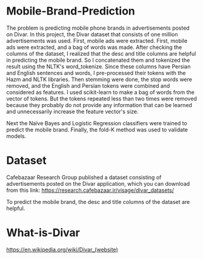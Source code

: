 # Mobile-Brand-Prediction
The problem is predicting mobile phone brands in advertisements posted on Divar. In this project, the Divar dataset that consists of one million advertisements was used. First, mobile ads were extracted. First, mobile ads were extracted, and a bag of words was made. After checking the columns of the dataset, I realized that the desc and title columns are helpful in predicting the mobile brand. So I concatenated them and tokenized the result using the NLTK's word_tokenize. Since these columns have Persian and English sentences and words, I pre-processed their tokens with the Hazm and NLTK libraries. Then stemming were done, the stop words were removed, and the English and Persian tokens were combined and considered as features. I used scikit-learn to make a bag of words from the vector of tokens. But the tokens repeated less than two times were removed because they probably do not provide any information that can be learned and unnecessarily increase the feature vector's size.

Next the Naïve Bayes and Logistic  Regression classifiers were trained to predict the mobile brand. Finally, the fold-K method was used to validate models.

# Dataset
Cafebazaar Research Group published a dataset consisting of advertisements posted on the Divar application, which you can download from this link:
https://research.cafebazaar.ir/visage/divar_datasets/

To predict the mobile brand, the desc and title columns of the dataset are helpful.
# What-is-Divar
https://en.wikipedia.org/wiki/Divar_(website)
